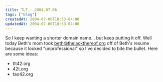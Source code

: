 ```yaml
---
title: TLT_-_2004.07.06
tags: ["blog"]
createdAt: 2004-07-06T18:53-04:00
updatedAt: 2004-07-06T18:53-04:00
---
```


So I keep wanting a shorter domain name... but keep putting it off. Well today Beth's mom took beth@thelackthereof.org off of Beth's resume because it looked "unprofessional" so I've decided to bite the bullet. Here are some ideas:

* tlt42.org
* 42t.org
* tao42.org

